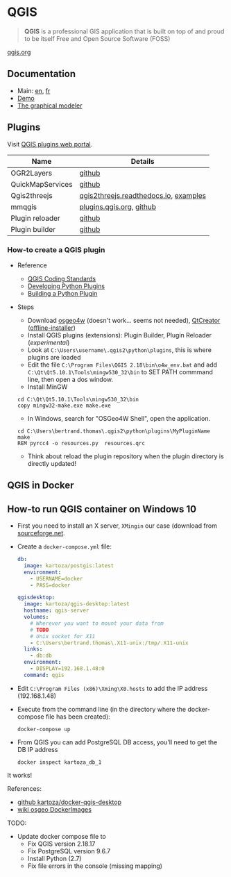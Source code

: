 # QGIS

> **QGIS** is a professional GIS application that is built on top of and proud to be itself Free and Open Source Software (FOSS)

[qgis.org](https://www.qgis.org/)

## Documentation

- Main: [en](https://www.qgis.org/en/docs/index.html), [fr](https://www.qgis.org/fr/docs/index.html)
- [Demo](http://demo.qgis.org/)
- [The graphical modeler](https://docs.qgis.org/2.8/en/docs/user_manual/processing/modeler.html)

## Plugins

Visit [QGIS plugins web portal](https://plugins.qgis.org/).

Name             | Details
-----------------|-----------------------------------------------------------------------------------------------------------------------------------------------------------------
OGR2Layers       | [github](https://github.com/lucadelu/OGR2Layers/)
QuickMapServices | [github](http://nextgis.com/blog/quickmapservices/)
Qgis2threejs     | [qgis2threejs.readthedocs.io](http://qgis2threejs.readthedocs.io/en/docs-release/), [examples](http://qgis2threejs.readthedocs.io/en/docs-release/Examples.html)
mmqgis           | [plugins.qgis.org](https://plugins.qgis.org/plugins/mmqgis/), [github](https://github.com/michaelminn/mmqgis)
Plugin reloader  | [github](https://github.com/borysiasty/plugin_reloader)
Plugin builder   | [github](https://github.com/g-sherman/Qgis-Plugin-Builder)

### How-to create a QGIS plugin

- Reference
  - [QGIS Coding Standards](https://www.qgis.org/en/site/getinvolved/development/qgisdevelopersguide/codingstandards.html)
  - [Developing Python Plugins](https://docs.qgis.org/testing/en/docs/pyqgis_developer_cookbook/plugins.html)
  - [Building a Python Plugin](http://www.qgistutorials.com/en/docs/building_a_python_plugin.html)

- Steps
  - Download [osgeo4w](http://trac.osgeo.org/osgeo4w/) (doesn't work... seems not needed), [QtCreator](https://www.qt.io/) ([offline-installer](https://www1.qt.io/offline-installers/))
  - Install QGIS plugins (extensions): Plugin Builder, Plugin Reloader (_experimental_)
  - Look at `C:\Users\username\.qgis2\python\plugins`, this is where plugins are loaded
  - Edit the file `C:\Program Files\QGIS 2.18\bin\o4w_env.bat` and add `C:\Qt\Qt5.10.1\Tools\mingw530_32\bin` to SET PATH commmand line, then open a dos window.
  - Install MinGW

  ```batch
  cd C:\Qt\Qt5.10.1\Tools\mingw530_32\bin
  copy mingw32-make.exe make.exe
  ```

  - In Windows, search for "OSGeo4W Shell", open the application.

  ```batch
  cd C:\Users\bertrand.thomas\.qgis2\python\plugins\MyPluginName
  make
  REM pyrcc4 -o resources.py  resources.qrc
  ```

  - Think about reload the plugin repository when the plugin directory is directly updated!

## QGIS in Docker

## How-to run QGIS container on Windows 10

- First you need to install an X server, `XMingin` our case (download from [sourceforge.net](https://sourceforge.net/projects/xming/).

- Create a `docker-compose.yml` file:

  ```yaml
  db:
    image: kartoza/postgis:latest
    environment:
      - USERNAME=docker
      - PASS=docker

  qgisdesktop:
    image: kartoza/qgis-desktop:latest
    hostname: qgis-server
    volumes:
      # Wherever you want to mount your data from
      # TODO
      # Unix socket for X11
      - C:\Users\bertrand.thomas\.X11-unix:/tmp/.X11-unix
    links:
      - db:db
    environment:
      - DISPLAY=192.168.1.48:0
    command: qgis
  ```

- Edit `C:\Program Files (x86)\Xming\X0.hosts` to add the IP address (192.168.1.48)

- Execute from the command line (in the directory where the docker-compose file has been created):

  ```batch
  docker-compose up
  ```

- From QGIS you can add PostgreSQL DB access, you'll need to get the DB IP address

  ```batch
  docker inspect kartoza_db_1
  ```

It works!

References:

- [github kartoza/docker-qgis-desktop](https://github.com/kartoza/docker-qgis-desktop)
- [wiki osgeo DockerImages](https://wiki.osgeo.org/wiki/DockerImages)

TODO:

- Update docker compose file to
  - Fix QGIS version 2.18.17
  - Fix PostgreSQL version 9.6.7
  - Install Python (2.7)
  - Fix file errors in the console (missing mapping)
